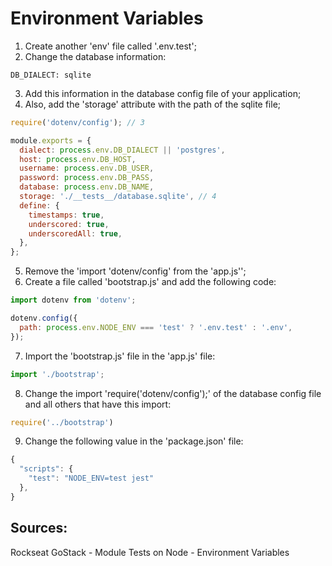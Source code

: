 # Environment Variables

1. Create another 'env' file called '.env.test'; 
2. Change the database information:
```
DB_DIALECT: sqlite
```
3. Add this information in the database config file of your application;
4. Also, add the 'storage' attribute with the path of the sqlite file; 
```javascript
require('dotenv/config'); // 3

module.exports = {
  dialect: process.env.DB_DIALECT || 'postgres',
  host: process.env.DB_HOST,
  username: process.env.DB_USER,
  password: process.env.DB_PASS,
  database: process.env.DB_NAME,
  storage: './__tests__/database.sqlite', // 4
  define: {
    timestamps: true,
    underscored: true,
    underscoredAll: true,
  },
};
```
5. Remove the 'import 'dotenv/config' from the 'app.js'';
6. Create a file called 'bootstrap.js' and add the following code:
```javascript
import dotenv from 'dotenv';

dotenv.config({
  path: process.env.NODE_ENV === 'test' ? '.env.test' : '.env',
});
```
7. Import the 'bootstrap.js' file in the 'app.js' file:
```javascript
import './bootstrap';
```
8. Change the import 'require('dotenv/config');' of the database config file and all others that have this import:
```javascript
require('../bootstrap')
```
9. Change the following value in the 'package.json' file:
```javascript
{
  "scripts": {
    "test": "NODE_ENV=test jest"
  },
}
```

## Sources:
Rockseat GoStack - Module Tests on Node - Environment Variables